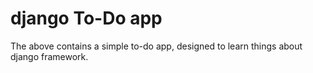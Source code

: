 # django To-Do app

The above contains a simple to-do app, designed to learn things about django framework.
